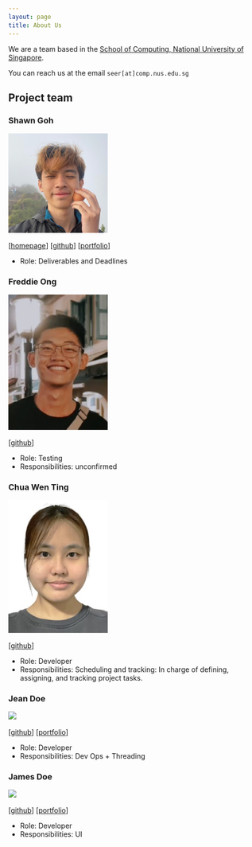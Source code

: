 ```yaml
---
layout: page
title: About Us
---
```


We are a team based in the [School of Computing, National University of Singapore](https://www.comp.nus.edu.sg).

You can reach us at the email `seer[at]comp.nus.edu.sg`

## Project team

### Shawn Goh

<img src="images/shawnnygoh.png" width="200px">

[[homepage](https://shawnnygoh.github.io/)]
[[github](https://github.com/shawnnygoh)]
[[portfolio](team/shawn.md)]

* Role: Deliverables and Deadlines

### Freddie Ong

<img src="images/souledfigurine.png" width="200px">

[[github](http://github.com/souledfigurine)]

* Role: Testing
* Responsibilities: unconfirmed

### Chua Wen Ting

<img src="images/wentingchua.png" width="200px">

[[github](http://github.com/wentingchua)]

* Role: Developer
* Responsibilities: Scheduling and tracking: In charge of defining, assigning, and tracking project tasks.

### Jean Doe

<img src="images/johndoe.png" width="200px">

[[github](http://github.com/johndoe)]
[[portfolio](team/johndoe.md)]

* Role: Developer
* Responsibilities: Dev Ops + Threading

### James Doe

<img src="images/johndoe.png" width="200px">

[[github](http://github.com/johndoe)]
[[portfolio](team/johndoe.md)]

* Role: Developer
* Responsibilities: UI
